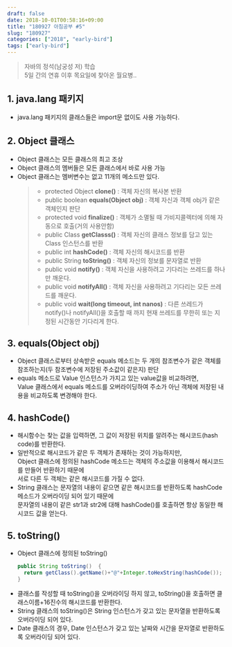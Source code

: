 ```yaml
---
draft: false
date: 2018-10-01T00:58:16+09:00
title: "180927 아침공부 #5"
slug: "180927"
categories: ["2018", "early-bird"]
tags: ["early-bird"]
---
```


>자바의 정석(남궁성 저) 학습  
>5일 간의 연휴 이후 목요일에 찾아온 월요병..  

## 1. java.lang 패키지
- java.lang 패키지의 클래스들은 import문 없이도 사용 가능하다.

## 2. Object 클래스
- Object 클래스는 모든 클래스의 최고 조상
- Object 클래스의 멤버들은 모든 클래스에서 바로 사용 가능
- Object 클래스는 멤버변수는 없고 11개의 메소드만 있다.
  >- protected Object **clone()** : 객체 자신의 복사본 반환
  >- public boolean **equals(Object obj)** : 객체 자신과 객체 obj가 같은 객체인지 판단
  >- protected void **finalize()** : 객체가 소멸될 때 가비지콜렉터에 의해 자동으로 호출(거의 사용안함)
  >- public Class **getClasss()** : 객체 자신의 클래스 정보를 담고 있는 Class 인스턴스를 반환
  >- public int **hashCode()** : 객체 자신의 해시코드를 반환
  >- public String **toString()** : 객체 자신의 정보를 문자열로 반환
  >- public void **notify()** : 객체 자신을 사용하려고 기다리는 쓰레드를 하나만 깨운다.
  >- public void **notifyAll()** : 객체 자신을 사용하려고 기다리는 모든 쓰레드를 깨운다.
  >- public void **wait(long timeout, int nanos)** : 다른 쓰레드가 notify()나 notifyAll()을 호출할 때 까지 현재 쓰레드를 무한히 또는 지정된 시간동안 기다리게 한다.

## 3. equals(Object obj)
- Object 클래스로부터 상속받은 equals 메소드는 두 개의 참조변수가 같은 객체를 참조하는지(두 참조변수에 저장된 주소값이 같은지) 판단
- equals 메소드로 Value 인스턴스가 가지고 있는 value값을 비교하려면,  
Value 클래스에서 equals 메소드를 오버라이딩하여 주소가 아닌 객체에 저장된 내용을 비교하도록 변경해야 한다.

## 4. hashCode()
- 해시함수는 찾는 값을 입력하면, 그 값이 저장된 위치를 알려주는 해시코드(hash code)를 반환한다.
- 일반적으로 해시코드가 같은 두 객체가 존재하는 것이 가능하지만,  
Object 클래스에 정의된 hashCode 메소드는 객체의 주소값을 이용해서 해시코드를 만들어 반환하기 때문에  
서로 다른 두 객체는 같은 해시코드를 가질 수 없다.
- String 클래스는 문자열의 내용이 같으면 같은 해시코드를 반환하도록 hashCode메소드가 오버라이딩 되어 있기 때문에  
문자열의 내용이 같은 str1과 str2에 대해 hashCode()를 호출하면 항상 동일한 해시코드 값을 얻는다.

## 5. toString()
- Object 클래스에 정의된 toString()
  ~~~java
  public String toString()  {
    return getClass().getName()+"@"+Integer.toHexString(hashCode());
  }
  ~~~
- 클래스를 작성할 때 toString()을 오버라이딩 하지 않고, toString()을 호출하면 클래스이름+16진수의 해시코드를 반환한다.
- String 클래스의 toString()은 String 인스턴스가 갖고 있는 문자열을 반환하도록 오버라이딩 되어 있다.
- Date 클래스의 경우, Date 인스턴스가 갖고 있는 날짜와 시간을 문자열로 반환하도록 오버라이딩 되어 있다.
